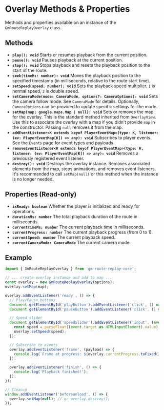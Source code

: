 # Overlay Methods & Properties

Methods and properties available on an instance of the `GmRouteReplayOverlay` class.

## Methods

*   **`play(): void`**
    Starts or resumes playback from the current position.
*   **`pause(): void`**
    Pauses playback at the current position.
*   **`stop(): void`**
    Stops playback and resets the playback position to the start of the route.
*   **`seek(timeMs: number): void`**
    Moves the playback position to the specified timestamp (in milliseconds, relative to the route start time).
*   **`setSpeed(speed: number): void`**
    Sets the playback speed multiplier. `1` is normal speed, `2` is double speed.
*   **`setCameraMode(mode: CameraMode, options?: CameraOptions): void`**
    Sets the camera follow mode. See `CameraMode` for details. Optionally, `CameraOptions` can be provided to update specific settings for the mode.
*   **`setMap(map: google.maps.Map | null): void`**
    Sets or removes the map for the overlay. This is the standard method inherited from `OverlayView`. Use this to associate the overlay with a map if you didn't provide `map` in the constructor. Passing `null` removes it from the map.
*   **`addEventListener<K extends keyof PlayerEventMap>(type: K, listener: (ev: PlayerEventMap[K]) => any): void`**
    Subscribes to player events. See the `Events` page for event types and payloads.
*   **`removeEventListener<K extends keyof PlayerEventMap>(type: K, listener: (ev: PlayerEventMap[K]) => any): void`**
    Removes a previously registered event listener.
*   **`destroy(): void`**
    Destroys the overlay instance. Removes associated elements from the map, stops animations, and removes event listeners. It's recommended to call `setMap(null)` or this method when the instance is no longer needed.

## Properties (Read-only)

*   **`isReady: boolean`**
    Whether the player is initialized and ready for operations.
*   **`durationMs: number`**
    The total playback duration of the route in milliseconds.
*   **`currentTimeMs: number`**
    The current playback time in milliseconds.
*   **`currentProgress: number`**
    The current playback progress (from 0 to 1).
*   **`currentSpeed: number`**
    The current playback speed.
*   **`currentCameraMode: CameraMode`**
    The current camera mode.

## Example

```typescript
import { GmRouteReplayOverlay } from 'gm-route-replay-core';

// ... create overlay instance and add to map ...
const overlay = new GmRouteReplayOverlay(options);
overlay.setMap(map);

overlay.addEventListener('ready', () => {
  // Play/Pause buttons
  document.getElementById('playButton').addEventListener('click', () => overlay.play());
  document.getElementById('pauseButton').addEventListener('click', () => overlay.pause());

  // Speed slider
  document.getElementById('speedSlider').addEventListener('input', (event) => {
    const speed = parseFloat((event.target as HTMLInputElement).value);
    overlay.setSpeed(speed);
  });

  // Subscribe to events
  overlay.addEventListener('frame', (payload) => {
    console.log(`Frame at progress: ${overlay.currentProgress.toFixed(2)}`); // Properties are also available
  });

  overlay.addEventListener('finish', () => {
    console.log('Playback finished!');
  });
});

// Cleanup
window.addEventListener('beforeunload', () => {
  overlay.setMap(null); // or overlay.destroy();
});
``` 